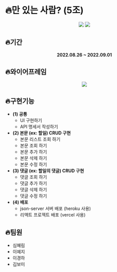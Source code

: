 # 🔥만 있는 사람? (5조)
<p align="center">
<img src="https://user-images.githubusercontent.com/108657283/187911187-7ff5b339-4352-4c34-9614-9ee5d3afcffe.png"/>
<img src="https://user-images.githubusercontent.com/108657283/187939285-2834bfdd-b497-4984-a390-a291d6d3cb35.gif"/>
</p>
          
## 🔥기간
**<p align="center">2022.08.26 ~ 2022.09.01</p>**

## 🔥와이어프레임
<p align="center">
<img src="https://user-images.githubusercontent.com/108657283/187909339-0221b329-9bf7-44fc-a3d1-b826647775f7.png"/>
</p>

## 🔥구현기능
 - **(1) 공통**
    - UI 구현하기
    - API 명세서 작성하기
- **(2) 본문 (ex: 할일) CRUD 구현**
    - 본문 리스트 조회 하기
    - 본문 조회 하기
    - 본문 추가 하기
    - 본문 삭제 하기
    - 본문 수정 하기
- **(3) 댓글 (ex: 할일의 댓글) CRUD 구현**
    - 댓글 조회 하기
    - 댓글 추가 하기
    - 댓글 삭제 하기
    - 댓글 수정 하기
- **(4) 배포**
    - json-server 서버 배포 (heroku 사용)
    - 리액트 프로젝트 배포 (vercel 사용)

## 🔥팀원
 - 심혜림
 - 이예지
 - 이경하
 - 김보미
